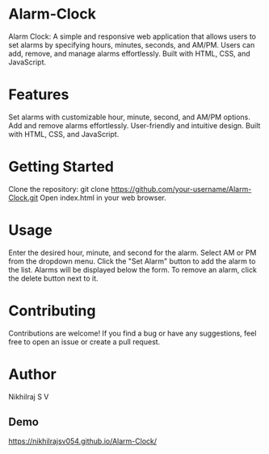 # Alarm-Clock
Alarm Clock: A simple and responsive web application that allows users to set alarms by specifying hours, minutes, seconds, and AM/PM. Users can add, remove, and manage alarms effortlessly. Built with HTML, CSS, and JavaScript.

# Features
Set alarms with customizable hour, minute, second, and AM/PM options.
Add and remove alarms effortlessly.
User-friendly and intuitive design.
Built with HTML, CSS, and JavaScript.

# Getting Started
Clone the repository: git clone https://github.com/your-username/Alarm-Clock.git
Open index.html in your web browser.

# Usage
Enter the desired hour, minute, and second for the alarm.
Select AM or PM from the dropdown menu.
Click the "Set Alarm" button to add the alarm to the list.
Alarms will be displayed below the form.
To remove an alarm, click the delete button next to it.

# Contributing
Contributions are welcome! If you find a bug or have any suggestions, feel free to open an issue or create a pull request.

# Author
Nikhilraj S V

## Demo 
https://nikhilrajsv054.github.io/Alarm-Clock/
